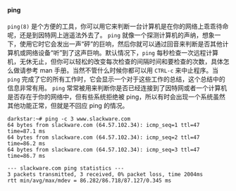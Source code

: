 #### ping

`ping(8)` 是个方便的工具，你可以用它来判断一台计算机是在你的网络上乖乖待命呢，还是到因特网上逍遥法外去了。 `ping` 就像一个探测计算机的声纳，想象一下，使用它时它会发出一声“砰”的巨响，然后你就可以通过回音来判断是否其他计算机或网络设备“听”到了这声巨响。默认情况下，`ping` 每秒检查一次远程计算机，无休无止，但你可以轻松的改变每次检查的间隔时间和要检查的次数，具体怎么做请参考 man 手册。当然不管什么时候你都可以用 `CTRL-c` 来中止程序。当 `ping` 完成了它的所有工作时，它会显示一个对于这些工作的总结，这个总结中的信息非常有用。 `ping` 常常被用来判断你是否已经连接到了因特网或者一个计算机是否存在于你的网络中，但有些系统拒绝被 ping，所以有时会出现一个系统虽然其他功能正常，但就是不回应 ping 的情况。

```
darkstar:~# ping -c 3 www.slackware.com
64 bytes from slackware.com (64.57.102.34): icmp_seq=1 ttl=47 time=87.1 ms
64 bytes from slackware.com (64.57.102.34): icmp_seq=2 ttl=47 time=86.2 ms
64 bytes from slackware.com (64.57.102.34): icmp_seq=3 ttl=47 time=86.7 ms

--- slackware.com ping statistics ---
3 packets transmitted, 3 received, 0% packet loss, time 2004ms
rtt min/avg/max/mdev = 86.282/86.718/87.127/0.345 ms
```
